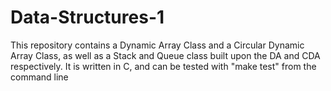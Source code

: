 # Data-Structures-1
This repository contains a Dynamic Array Class and a Circular Dynamic Array Class, as well as a Stack and Queue class built upon the DA and CDA respectively. It is written in C, and can be tested with "make test" from the command line
